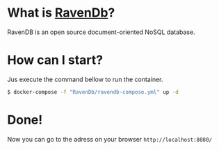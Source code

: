 # What is [RavenDb](https://ravendb.net/about)?

RavenDB is an open source document-oriented NoSQL database.

# How can I start?

Jus execute the command bellow to run the container.

```bash
$ docker-compose -f "RavenDb/ravendb-compose.yml" up -d
```
# Done!

Now you can go to the adress on your browser `http://localhost:8080/`
